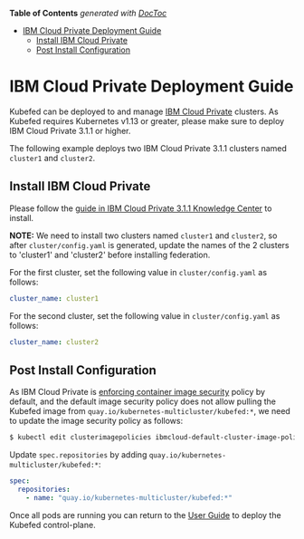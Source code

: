 <!-- START doctoc generated TOC please keep comment here to allow auto update -->
<!-- DON'T EDIT THIS SECTION, INSTEAD RE-RUN doctoc TO UPDATE -->
**Table of Contents**  *generated with [DocToc](https://github.com/thlorenz/doctoc)*

- [IBM Cloud Private Deployment Guide](#ibm-cloud-private-deployment-guide)
  - [Install IBM Cloud Private](#install-ibm-cloud-private)
  - [Post Install Configuration](#post-install-configuration)

<!-- END doctoc generated TOC please keep comment here to allow auto update -->

# IBM Cloud Private Deployment Guide

Kubefed can be deployed to and manage [IBM Cloud Private](https://www.ibm.com/cloud/private) clusters.
As Kubefed requires Kubernetes v1.13 or greater, please make sure to deploy IBM Cloud Private 3.1.1
or higher.

The following example deploys two IBM Cloud Private 3.1.1 clusters named `cluster1` and `cluster2`.

## Install IBM Cloud Private

Please follow the [guide in IBM Cloud Private 3.1.1 Knowledge Center](https://www.ibm.com/support/knowledgecenter/SSBS6K_3.1.1/installing/install.html)
to install.

**NOTE:** We need to install two clusters named `cluster1` and `cluster2`, so after `cluster/config.yaml`
is generated, update the names of the 2 clusters to 'cluster1' and 'cluster2' before installing federation.

For the first cluster, set the following value in `cluster/config.yaml` as follows:

```yaml
cluster_name: cluster1
```

For the second cluster, set the following value in `cluster/config.yaml` as follows:

```yaml
cluster_name: cluster2
```

## Post Install Configuration

As IBM Cloud Private is [enforcing container image security](https://www.ibm.com/support/knowledgecenter/SSBS6K_3.1.1/manage_images/image_security.html)
policy by default, and the default image security policy does not allow pulling the Kubefed
image from `quay.io/kubernetes-multicluster/kubefed:*`, we need to update the image security
policy as follows:

```bash
$ kubectl edit clusterimagepolicies ibmcloud-default-cluster-image-policy
```

Update `spec.repositories` by adding `quay.io/kubernetes-multicluster/kubefed:*`:

```yaml
spec:
  repositories:
    - name: "quay.io/kubernetes-multicluster/kubefed:*"
```

Once all pods are running you can return to the [User Guide](../userguide.md) to deploy the
Kubefed control-plane.

